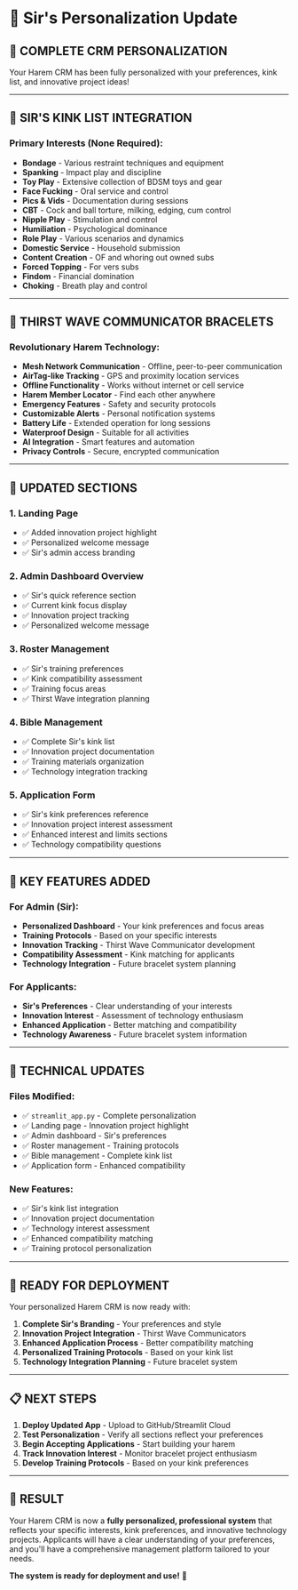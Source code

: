 # 👑 Sir's Personalization Update

## 🎯 **COMPLETE CRM PERSONALIZATION**

Your Harem CRM has been fully personalized with your preferences, kink list, and innovative project ideas!

---

## 🔞 **SIR'S KINK LIST INTEGRATION**

### **Primary Interests (None Required):**
- **Bondage** - Various restraint techniques and equipment
- **Spanking** - Impact play and discipline
- **Toy Play** - Extensive collection of BDSM toys and gear
- **Face Fucking** - Oral service and control
- **Pics & Vids** - Documentation during sessions
- **CBT** - Cock and ball torture, milking, edging, cum control
- **Nipple Play** - Stimulation and control
- **Humiliation** - Psychological dominance
- **Role Play** - Various scenarios and dynamics
- **Domestic Service** - Household submission
- **Content Creation** - OF and whoring out owned subs
- **Forced Topping** - For vers subs
- **Findom** - Financial domination
- **Choking** - Breath play and control

---

## 🚀 **THIRST WAVE COMMUNICATOR BRACELETS**

### **Revolutionary Harem Technology:**
- **Mesh Network Communication** - Offline, peer-to-peer communication
- **AirTag-like Tracking** - GPS and proximity location services
- **Offline Functionality** - Works without internet or cell service
- **Harem Member Locator** - Find each other anywhere
- **Emergency Features** - Safety and security protocols
- **Customizable Alerts** - Personal notification systems
- **Battery Life** - Extended operation for long sessions
- **Waterproof Design** - Suitable for all activities
- **AI Integration** - Smart features and automation
- **Privacy Controls** - Secure, encrypted communication

---

## 📱 **UPDATED SECTIONS**

### **1. Landing Page**
- ✅ Added innovation project highlight
- ✅ Personalized welcome message
- ✅ Sir's admin access branding

### **2. Admin Dashboard Overview**
- ✅ Sir's quick reference section
- ✅ Current kink focus display
- ✅ Innovation project tracking
- ✅ Personalized welcome message

### **3. Roster Management**
- ✅ Sir's training preferences
- ✅ Kink compatibility assessment
- ✅ Training focus areas
- ✅ Thirst Wave integration planning

### **4. Bible Management**
- ✅ Complete Sir's kink list
- ✅ Innovation project documentation
- ✅ Training materials organization
- ✅ Technology integration tracking

### **5. Application Form**
- ✅ Sir's kink preferences reference
- ✅ Innovation project interest assessment
- ✅ Enhanced interest and limits sections
- ✅ Technology compatibility questions

---

## 🎯 **KEY FEATURES ADDED**

### **For Admin (Sir):**
- **Personalized Dashboard** - Your kink preferences and focus areas
- **Training Protocols** - Based on your specific interests
- **Innovation Tracking** - Thirst Wave Communicator development
- **Compatibility Assessment** - Kink matching for applicants
- **Technology Integration** - Future bracelet system planning

### **For Applicants:**
- **Sir's Preferences** - Clear understanding of your interests
- **Innovation Interest** - Assessment of technology enthusiasm
- **Enhanced Application** - Better matching and compatibility
- **Technology Awareness** - Future bracelet system information

---

## 🔧 **TECHNICAL UPDATES**

### **Files Modified:**
- ✅ `streamlit_app.py` - Complete personalization
- ✅ Landing page - Innovation project highlight
- ✅ Admin dashboard - Sir's preferences
- ✅ Roster management - Training protocols
- ✅ Bible management - Complete kink list
- ✅ Application form - Enhanced compatibility

### **New Features:**
- ✅ Sir's kink list integration
- ✅ Innovation project documentation
- ✅ Technology interest assessment
- ✅ Enhanced compatibility matching
- ✅ Training protocol personalization

---

## 🚀 **READY FOR DEPLOYMENT**

Your personalized Harem CRM is now ready with:

1. **Complete Sir's Branding** - Your preferences and style
2. **Innovation Project Integration** - Thirst Wave Communicators
3. **Enhanced Application Process** - Better compatibility matching
4. **Personalized Training Protocols** - Based on your kink list
5. **Technology Integration Planning** - Future bracelet system

---

## 📋 **NEXT STEPS**

1. **Deploy Updated App** - Upload to GitHub/Streamlit Cloud
2. **Test Personalization** - Verify all sections reflect your preferences
3. **Begin Accepting Applications** - Start building your harem
4. **Track Innovation Interest** - Monitor bracelet project enthusiasm
5. **Develop Training Protocols** - Based on your kink preferences

---

## 🎉 **RESULT**

Your Harem CRM is now a **fully personalized, professional system** that reflects your specific interests, kink preferences, and innovative technology projects. Applicants will have a clear understanding of your preferences, and you'll have a comprehensive management platform tailored to your needs.

**The system is ready for deployment and use!** 🚀
